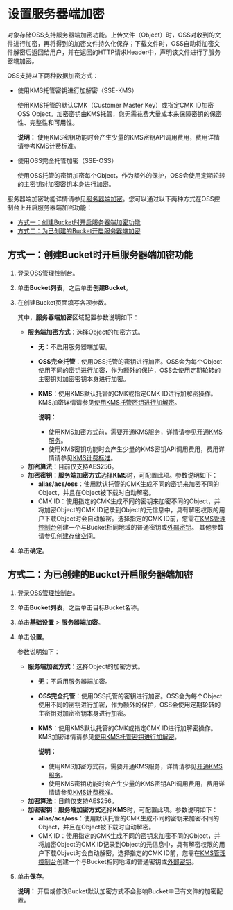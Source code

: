 # 设置服务器端加密

对象存储OSS支持服务器端加密功能。上传文件（Object）时，OSS对收到的文件进行加密，再将得到的加密文件持久化保存；下载文件时，OSS自动将加密文件解密后返回给用户，并在返回的HTTP请求Header中，声明该文件进行了服务器端加密。

OSS支持以下两种数据加密方式：

-   使用KMS托管密钥进行加解密（SSE-KMS）

    使用KMS托管的默认CMK（Customer Master Key）或指定CMK ID加密OSS Object。加密密钥由KMS托管，您无需花费大量成本来保障密钥的保密性、完整性和可用性。

    **说明：** 使用KMS密钥功能时会产生少量的KMS密钥API调用费用，费用详情请参考[KMS计费标准](/intl.zh-CN/产品定价/计费说明.md)。

-   使用OSS完全托管加密（SSE-OSS）

    使用OSS托管的密钥加密每个Object，作为额外的保护，OSS会使用定期轮转的主密钥对加密密钥本身进行加密。


服务器端加密功能详情请参见[服务器端加密](/intl.zh-CN/开发指南/数据安全/数据加密/服务器端加密.md)。您可以通过以下两种方式在OSS控制台上开启服务器端加密功能：

-   [方式一：创建Bucket时开启服务器端加密功能](#section_ru3_9h5_klo)
-   [方式二：为已创建的Bucket开启服务器端加密](#section_b4o_5dk_uya)

## 方式一：创建Bucket时开启服务器端加密功能

1.  登录[OSS管理控制台](https://oss.console.aliyun.com/)。

2.  单击**Bucket列表**，之后单击**创建Bucket**。

3.  在创建Bucket页面填写各项参数。

    其中，**服务器端加密**区域配置参数说明如下：

    -   **服务端加密方式**：选择Object的加密方式。
        -   **无**：不启用服务器端加密。
        -   **OSS完全托管**：使用OSS托管的密钥进行加密。OSS会为每个Object使用不同的密钥进行加密，作为额外的保护，OSS会使用定期轮转的主密钥对加密密钥本身进行加密。
        -   **KMS**：使用KMS默认托管的CMK或指定CMK ID进行加解密操作。KMS加密详情请参见[使用KMS托管密钥进行加解密](/intl.zh-CN/开发指南/数据安全/数据加密/服务器端加密.mdsection_c24_wbd_5gb)。

            **说明：**

            -   使用KMS加密方式前，需要开通KMS服务，详情请参见[开通KMS服务](https://www.alibabacloud.com/zh/products/kms)。
            -   使用KMS密钥功能时会产生少量的KMS密钥API调用费用，费用详情请参见[KMS计费标准](/intl.zh-CN/产品定价/计费说明.md)。
    -   **加密算法**：目前仅支持AES256。
    -   **加密密钥**：**服务端加密方式**选择**KMS**时，可配置此项。参数说明如下：
        -   **alias/acs/oss**：使用默认托管的CMK生成不同的密钥来加密不同的Object，并且在Object被下载时自动解密。
        -   CMK ID：使用指定的CMK生成不同的密钥来加密不同的Object，并将加密Object的CMK ID记录到Object的元信息中，具有解密权限的用户下载Object时会自动解密。选择指定的CMK ID前，您需在[KMS管理控制台](https://kms.console.aliyun.com)创建一个与Bucket相同地域的普通密钥或[外部密钥](/intl.zh-CN/密钥服务/密钥种类/使用对称密钥/导入密钥材料.md)。
    其他参数请参见[创建存储空间](/intl.zh-CN/控制台用户指南/存储空间管理/创建存储空间.md)。

4.  单击**确定**。


## 方式二：为已创建的Bucket开启服务器端加密

1.  登录[OSS管理控制台](https://oss.console.aliyun.com/)。

2.  单击**Bucket列表**，之后单击目标Bucket名称。

3.  单击**基础设置** \> **服务器端加密**。

4.  单击**设置**。

    参数说明如下：

    -   **服务端加密方式**：选择Object的加密方式。
        -   **无**：不启用服务器端加密。
        -   **OSS完全托管**：使用OSS托管的密钥进行加密。OSS会为每个Object使用不同的密钥进行加密，作为额外的保护，OSS会使用定期轮转的主密钥对加密密钥本身进行加密。
        -   **KMS**：使用KMS默认托管的CMK或指定CMK ID进行加解密操作。KMS加密详情请参见[使用KMS托管密钥进行加解密](/intl.zh-CN/开发指南/数据安全/数据加密/服务器端加密.mdsection_c24_wbd_5gb)。

            **说明：**

            -   使用KMS加密方式前，需要开通KMS服务，详情请参见[开通KMS服务](https://www.alibabacloud.com/zh/products/kms)。
            -   使用KMS密钥功能时会产生少量的KMS密钥API调用费用，费用详情请参见[KMS计费标准](/intl.zh-CN/产品定价/计费说明.md)。
    -   **加密算法**：目前仅支持AES256。
    -   **加密密钥**：**服务端加密方式**选择**KMS**时，可配置此项。参数说明如下：
        -   **alias/acs/oss**：使用默认托管的CMK生成不同的密钥来加密不同的Object，并且在Object被下载时自动解密。
        -   CMK ID：使用指定的CMK生成不同的密钥来加密不同的Object，并将加密Object的CMK ID记录到Object的元信息中，具有解密权限的用户下载Object时会自动解密。选择指定的CMK ID前，您需在[KMS管理控制台](https://kms.console.aliyun.com)创建一个与Bucket相同地域的普通密钥或[外部密钥](/intl.zh-CN/密钥服务/密钥种类/使用对称密钥/导入密钥材料.md)。
5.  单击**保存**。

    **说明：** 开启或修改Bucket默认加密方式不会影响Bucket中已有文件的加密配置。


